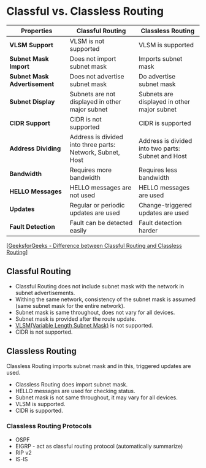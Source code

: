 # Classful vs. Classless Routing

| Properties                    | Classful Routing                                           | Classless Routing                                  |
| ----------------------------- | ---------------------------------------------------------- | -------------------------------------------------- |
| **VLSM Support**              | VLSM is not supported                                      | VLSM is supported                                  |
| **Subnet Mask Import**        | Does not import subnet mask                                | Imports subnet mask                                |
| **Subnet Mask Advertisement** | Does not advertise subnet mask                             | Do advertise subnet mask                           |
| **Subnet Display**            | Subnets are not displayed in other major subnet            | Subnets are displayed in other major subnet        |
| **CIDR Support**              | CIDR is not supported                                      | CIDR is supported                                  |
| **Address Dividing**          | Address is divided into three parts: Network, Subnet, Host | Address is divided into two parts: Subnet and Host |
| **Bandwidth**                 | Requires more bandwidth                                    | Requires less bandwidth                            |
| **HELLO Messages**            | HELLO messages are not used                                | HELLO messages are used                            |
| **Updates**                   | Regular or periodic updates are used                       | Change-triggered updates are used                  |
| **Fault Detection**           | Fault can be detected easily                               | Fault detection harder                             |

[[GeeksforGeeks - Difference between Classful Routing and Classless Routing](https://www.geeksforgeeks.org/difference-between-classful-routing-and-classless-routing/)]

## Classful Routing

- Classful Routing does not include subnet mask with the network in subnet advertisements.
- Withing the same network, consistency of the subnet mask is assumed (same subnet mask for the entire network).
- Subnet mask is same throughout, does not vary for all devices.
- Subnet mask is provided after the route update.
- [VLSM(Variable Length Subnet Mask)](https://www.geeksforgeeks.org/introduction-of-variable-length-subnet-mask-vlsm/) is not supported.
- CIDR is not supported.

## Classless Routing

Classless Routing imports subnet mask and in this, triggered updates are used.

- Classless Routing does import subnet mask.
- HELLO messages are used for checking status.
- Subnet mask is not same throughout, it may vary for all devices.
- VLSM is supported.
- CIDR is supported.

### Classless Routing Protocols

- OSPF
- EIGRP - act as classful routing protocol (automatically summarize)
- RIP v2
- IS-IS
